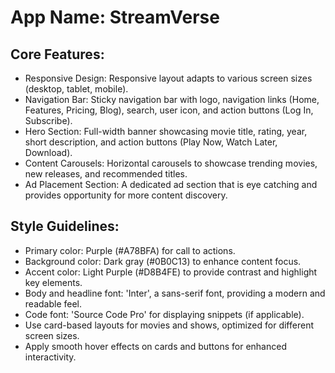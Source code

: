 # **App Name**: StreamVerse

## Core Features:

- Responsive Design: Responsive layout adapts to various screen sizes (desktop, tablet, mobile).
- Navigation Bar: Sticky navigation bar with logo, navigation links (Home, Features, Pricing, Blog), search, user icon, and action buttons (Log In, Subscribe).
- Hero Section: Full-width banner showcasing movie title, rating, year, short description, and action buttons (Play Now, Watch Later, Download).
- Content Carousels: Horizontal carousels to showcase trending movies, new releases, and recommended titles.
- Ad Placement Section: A dedicated ad section that is eye catching and provides opportunity for more content discovery.

## Style Guidelines:

- Primary color: Purple (#A78BFA) for call to actions.
- Background color: Dark gray (#0B0C13) to enhance content focus.
- Accent color: Light Purple (#D8B4FE) to provide contrast and highlight key elements.
- Body and headline font: 'Inter', a sans-serif font, providing a modern and readable feel.
- Code font: 'Source Code Pro' for displaying snippets (if applicable).
- Use card-based layouts for movies and shows, optimized for different screen sizes.
- Apply smooth hover effects on cards and buttons for enhanced interactivity.
